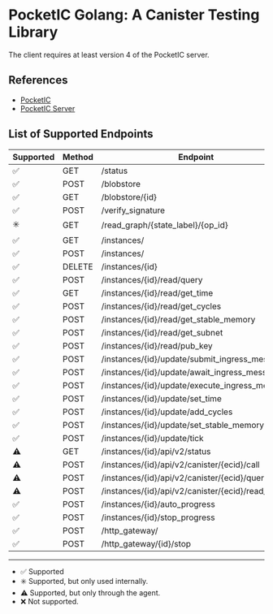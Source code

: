 # PocketIC Golang: A Canister Testing Library

The client requires at least version 4 of the PocketIC server.

## References

- [PocketIC](https://github.com/dfinity/pocketic)
- [PocketIC Server](https://github.com/dfinity/ic/tree/master/rs/pocket_ic_server)

## List of Supported Endpoints

| Supported | Method | Endpoint                                          |
|-----------|--------|---------------------------------------------------|
| ✅         | GET    | /status                                           |
| ✅         | POST   | /blobstore                                        |
| ✅         | GET    | /blobstore/{id}                                   |
| ✅         | POST   | /verify_signature                                 |
| ✳️        | GET    | /read_graph/{state_label}/{op_id}                 |
| ✅         | GET    | /instances/                                       |
| ✅         | POST   | /instances/                                       |
| ✅         | DELETE | /instances/{id}                                   |
| ✅         | POST   | /instances/{id}/read/query                        |
| ✅         | GET    | /instances/{id}/read/get_time                     |
| ✅         | POST   | /instances/{id}/read/get_cycles                   |
| ✅         | POST   | /instances/{id}/read/get_stable_memory            |
| ✅         | POST   | /instances/{id}/read/get_subnet                   |
| ✅         | POST   | /instances/{id}/read/pub_key                      |
| ✅         | POST   | /instances/{id}/update/submit_ingress_message     |
| ✅         | POST   | /instances/{id}/update/await_ingress_message      |
| ✅         | POST   | /instances/{id}/update/execute_ingress_message    |
| ✅         | POST   | /instances/{id}/update/set_time                   |
| ✅         | POST   | /instances/{id}/update/add_cycles                 |
| ✅         | POST   | /instances/{id}/update/set_stable_memory          |
| ✅         | POST   | /instances/{id}/update/tick                       |
| ⚠️        | GET    | /instances/{id}/api/v2/status                     |
| ⚠️        | POST   | /instances/{id}/api/v2/canister/{ecid}/call       |
| ⚠️        | POST   | /instances/{id}/api/v2/canister/{ecid}/query      |
| ⚠️        | POST   | /instances/{id}/api/v2/canister/{ecid}/read_state |
| ✅         | POST   | /instances/{id}/auto_progress                     |
| ✅         | POST   | /instances/{id}/stop_progress                     |
| ✅         | POST   | /http_gateway/                                    |
| ✅         | POST   | /http_gateway/{id}/stop                           |

---

- ✅ Supported
- ✳️ Supported, but only used internally.
- ⚠️ Supported, but only through the agent.
- ❌ Not supported.
